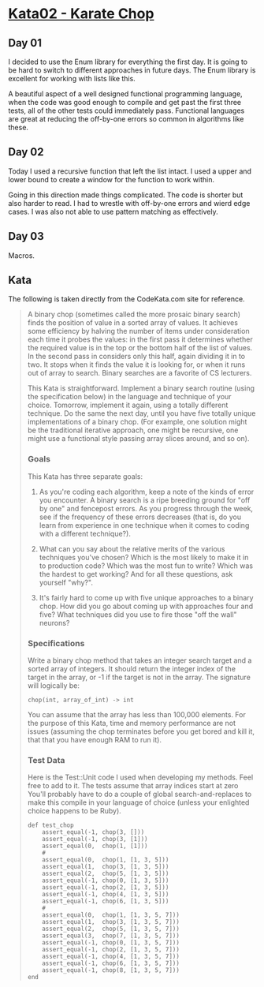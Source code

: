# [Kata02 - Karate Chop](http://codekata.com/kata/kata02-karate-chop/)

## Day 01

I decided to use the Enum library for everything the first day. It is going to
be hard to switch to different approaches in future days. The Enum library is
excellent for working with lists like this.

A beautiful aspect of a well designed functional programming language, when
the code was good enough to compile and get past the first three tests, all of
the other tests could immediately pass. Functional languages are great at
reducing the off-by-one errors so common in algorithms like these.

## Day 02

Today I used a recursive function that left the list intact. I used a upper
and lower bound to create a window for the function to work within.

Going in this direction made things complicated. The code is shorter but also
harder to read. I had to wrestle with off-by-one errors and wierd edge cases.
I was also not able to use pattern matching as effectively. 

## Day 03

Macros.

## Kata

The following is taken directly from the CodeKata.com site for reference.

> A binary chop (sometimes called the more prosaic binary search) finds the 
> position of value in a sorted array of values. It achieves some efficiency by 
> halving the number of items under consideration each time it probes the values: 
> in the first pass it determines whether the required value is in the top or the 
> bottom half of the list of values. In the second pass in considers only this 
> half, again dividing it in to two. It stops when it finds the value it is 
> looking for, or when it runs out of array to search. Binary searches are a 
> favorite of CS lecturers.
> 
> This Kata is straightforward. Implement a binary search routine (using the 
> specification below) in the language and technique of your choice. Tomorrow, 
> implement it again, using a totally different technique. Do the same the next 
> day, until you have five totally unique implementations of a binary chop. (For 
> example, one solution might be the traditional iterative approach, one might 
> be recursive, one might use a functional style passing array slices around, 
> and so on).
> 
> ### Goals
> 
> This Kata has three separate goals:
> 
> 1. As you're coding each algorithm, keep a note of the kinds of error you 
> encounter. A binary search is a ripe breeding ground for "off by one" and 
> fencepost errors. As you progress through the week, see if the frequency of 
> these errors decreases (that is, do you learn from experience in one technique 
> when it comes to coding with a different technique?).
> 
> 2. What can you say about the relative merits of the various techniques you've 
> chosen? Which is the most likely to make it in to production code? Which was 
> the most fun to write? Which was the hardest to get working? And for all these 
> questions, ask yourself "why?".
> 
> 3. It's fairly hard to come up with five unique approaches to a binary chop. 
> How did you go about coming up with approaches four and five? What techniques 
> did you use to fire those "off the wall" neurons?
> 
> ### Specifications
> 
> Write a binary chop method that takes an integer search target and a sorted 
> array of integers. It should return the integer index of the target in the 
> array, or -1 if the target is not in the array. The signature will logically
> be:
> 
>     chop(int, array_of_int) -> int
> 
> You can assume that the array has less than 100,000 elements. For the purpose
> of this Kata, time and memory performance are not issues (assuming the chop 
> terminates before you get bored and kill it, that that you have enough RAM to
> run it).
> 
> ### Test Data
> 
> Here is the Test::Unit code I used when developing my methods. Feel free to
> add to it. The tests assume that array indices start at zero You'll probably
> have to do a couple of global search-and-replaces to make this compile in your
> language of choice (unless your enlighted choice happens to be Ruby).
> 
>     def test_chop
>         assert_equal(-1, chop(3, []))
>         assert_equal(-1, chop(3, [1]))
>         assert_equal(0,  chop(1, [1]))
>         #
>         assert_equal(0,  chop(1, [1, 3, 5]))
>         assert_equal(1,  chop(3, [1, 3, 5]))
>         assert_equal(2,  chop(5, [1, 3, 5]))
>         assert_equal(-1, chop(0, [1, 3, 5]))
>         assert_equal(-1, chop(2, [1, 3, 5]))
>         assert_equal(-1, chop(4, [1, 3, 5]))
>         assert_equal(-1, chop(6, [1, 3, 5]))
>         #
>         assert_equal(0,  chop(1, [1, 3, 5, 7]))
>         assert_equal(1,  chop(3, [1, 3, 5, 7]))
>         assert_equal(2,  chop(5, [1, 3, 5, 7]))
>         assert_equal(3,  chop(7, [1, 3, 5, 7]))
>         assert_equal(-1, chop(0, [1, 3, 5, 7]))
>         assert_equal(-1, chop(2, [1, 3, 5, 7]))
>         assert_equal(-1, chop(4, [1, 3, 5, 7]))
>         assert_equal(-1, chop(6, [1, 3, 5, 7]))
>         assert_equal(-1, chop(8, [1, 3, 5, 7]))
>     end
